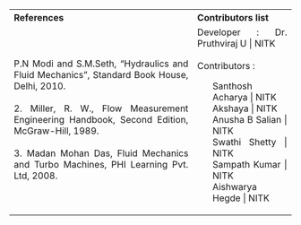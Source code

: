 <table style="text-align: justify;">
  <tr style="background-color: transparent;">
    <th style="width:65%;">References</th>
    <th style="width:35%;">Contributors list</th>
  </tr>
  <tr style="background-color: transparent;">
    <td style="width:65%;">P.N Modi and S.M.Seth, “Hydraulics and Fluid Mechanics”, Standard Book House, Delhi, 2010.</br></br>
    2. Miller, R. W., Flow Measurement Engineering Handbook, Second Edition, McGraw-Hill, 1989.</br></br>
    3. Madan Mohan Das, Fluid Mechanics and Turbo Machines, PHI Learning Pvt. Ltd, 2008.</td>
    <td style="width:35%;">Developer : Dr. Pruthviraj U | NITK</br></br>
    Contributors :
    <ul style="list-style-type: none;">
    <li>Santhosh Acharya | NITK</li>
    <li>Akshaya | NITK</li>
    <li>Anusha B Salian | NITK</li>
    <li>Swathi Shetty | NITK</li>
    <li>Sampath Kumar | NITK</li>
    <li>Aishwarya Hegde | NITK</li>
    </ul></td>
  </tr>
</table>
